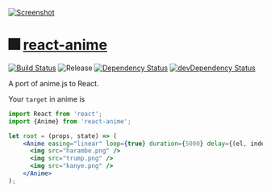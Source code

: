 [![Screenshot][website-img]][website-url]

# 🎆 [react-anime](https://alain.xyz/react-anime)

[![Build Status][travis-img]][travis-url] ![Release][release-img] [![Dependency Status][david-img]][david-url] [![devDependency Status][david-dev-img]][david-dev-url]

A port of anime.js to React.

Your `target` in anime is



```jsx
import React from 'react';
import {Anime} from 'react-anime';

let root = (props, state) => (
    <Anime easing="linear" loop={true} duration={5000} delay={(el, index) => index * 80} start={tranlateX: 0} end={{tranlateX: 10}}>
      <img src="harambe.png" />
      <img src="trump.png" />
      <img src="kanye.png" />
    </Anime>
);
```

[website-img]: docs/brand/cover.png
[website-url]: https://alain.xyz/libraries/react-anime
[release-img]: https://img.shields.io/badge/release-0.1.0-4dbfcc.svg?style=flat-square
[license-img]: http://img.shields.io/:license-isc-blue.svg?style=flat-square
[license-url]: https://opensource.org/licenses/MIT
[david-url]: https://david-dm.org/alaingalvan/react-anime
[david-img]: https://david-dm.org/alaingalvan/react-anime.svg?style=flat-square
[david-dev-url]: https://david-dm.org/alaingalvan/react-anime#info=devDependencies
[david-dev-img]: https://david-dm.org/alaingalvan/react-anime/dev-status.svg?style=flat-square
[travis-img]: https://api.travis-ci.org/alaingalvan/react-anime.svg?style=flat-square
[travis-url]:https://travis-ci.org/alaingalvan/react-anime
[npm-img]: https://img.shields.io/npm/v/react-anime.svg?style=flat-square
[npm-url]: http://npm.im/react-anime
[coveralls-img]: https://coveralls.io/repos/github/alaingalvan/react-anime/badge.svg?branch=master&style=flat-square
[coveralls-url]:https://coveralls.io/github/alaingalvan/react-anime